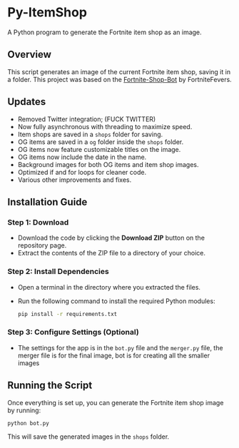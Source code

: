 # Py-ItemShop
A Python program to generate the Fortnite item shop as an image.

## Overview
This script generates an image of the current Fortnite item shop, saving it in a folder. This project was based on the [Fortnite-Shop-Bot](https://github.com/FortniteFevers/Fortnite-Shop-Bot) by FortniteFevers.

## Updates
- Removed Twitter integration; (FUCK TWITTER)
- Now fully asynchronous with threading to maximize speed.
- Item shops are saved in a `shops` folder for saving.
- OG items are saved in a `og` folder inside the `shops` folder.
- OG items now feature customizable titles on the image.
- OG items now include the date in the name.
- Background images for both OG items and item shop images.
- Optimized if and for loops for cleaner code.
- Various other improvements and fixes.

## Installation Guide

### Step 1: Download
- Download the code by clicking the **Download ZIP** button on the repository page.
- Extract the contents of the ZIP file to a directory of your choice.

### Step 2: Install Dependencies
- Open a terminal in the directory where you extracted the files.
- Run the following command to install the required Python modules:

  ```bash
  pip install -r requirements.txt
  ```

### Step 3: Configure Settings (Optional)
- The settings for the app is in the `bot.py` file and the `merger.py` file, the merger file is for the final image, bot is for creating all the smaller images

## Running the Script
Once everything is set up, you can generate the Fortnite item shop image by running:

```bash
python bot.py
```

This will save the generated images in the `shops` folder.
